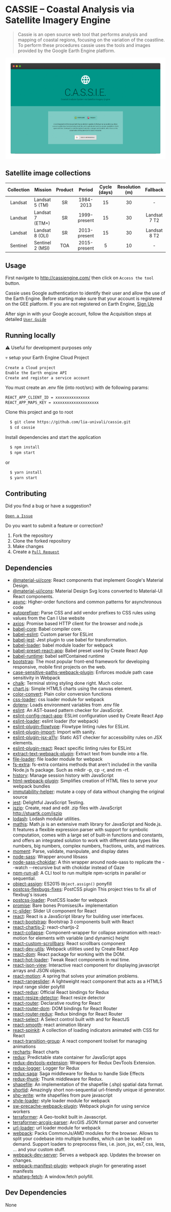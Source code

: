 # CASSIE – Coastal Analysis via Satellite Imagery Engine

>Cassie is an open source web tool that performs analysis and mapping of coastal regions, focusing on the variation of the coastline. To perform these procedures cassie uses the tools and images provided by the Google Earth Engine platform.

![](docs/imagens/usage/usage_cassie.gif)

## Satellite image collections
Collection | Mission | Product | Period | Cycle (days) | Resolution (m) | Fallback
:-----------:|--------|:-------:|:------:|:------------:|:-----------:|:-----------:
Landsat | Landsat 5 (TM)   | SR  | 1984-2013    | 15 | 30 | - 
Landsat | Landsat 7 (ETM+) | SR  | 1999-present | 15 | 30 | Landsat 7 T2
Landsat | Landsat 8 (OLI)  | SR  | 2013-present | 15 | 30 | Landsat 8 T2
Sentinel| Sentinel 2 (MSI) | TOA | 2015-present | 5  | 10 | -

## Usage
First navigate to http://cassiengine.com/ then click on `Access the tool` button.

Cassie uses Google authentication to identify their user and allow the use of the Earth Engine. Before starting make sure that your account is registered on the GEE platform. If you are not registered on Earth Engine, [Sign Up](https://signup.earthengine.google.com/)

After sign in with your Google account, follow the Acquisition steps at detailed [`User Guide`](https://drive.google.com/file/d/1HPKQw_nOQEJwG8q0sfR6IMKBHD9bH8Jv/view)

## Running locally
:warning: Useful for development purposes only

:skull: setup your Earth Engine Cloud Project
```
Create a Cloud project
Enable the Earth engine API
Create and register a service account
```
You must create an .env file (into root/src) with de following params:
```
REACT_APP_CLIENT_ID = xxxxxxxxxxxxxxx
REACT_APP_MAPS_KEY = xxxxxxxxxxxxxxxxxxxx
```
Clone this project and go to root
```sh
  $ git clone https://github.com/lia-univali/cassie.git
  $ cd cassie
```
Install dependencies and start the application
```sh
  $ npm install
  $ npm start
```
or
```sh
  $ yarn install
  $ yarn start
```

## Contributing
Did you find a bug or have a suggestion?

[`Open a Issue`](https://github.com/lia-univali/cassie/issues)

Do you want to submit a feature or correction?

1. Fork the repository
2. Clone the forked repository
3. Make changes
4. Create a [`Pull Request`](https://github.com/lia-univali/cassie/pulls)

## Dependencies

- [@material-ui/core](https://ghub.io/@material-ui/core): React components that implement Google&#39;s Material Design.
- [@material-ui/icons](https://ghub.io/@material-ui/icons): Material Design Svg Icons converted to Material-UI React components.
- [async](https://ghub.io/async): Higher-order functions and common patterns for asynchronous code
- [autoprefixer](https://ghub.io/autoprefixer): Parse CSS and add vendor prefixes to CSS rules using values from the Can I Use website
- [axios](https://ghub.io/axios): Promise based HTTP client for the browser and node.js
- [babel-core](https://ghub.io/babel-core): Babel compiler core.
- [babel-eslint](https://ghub.io/babel-eslint): Custom parser for ESLint
- [babel-jest](https://ghub.io/babel-jest): Jest plugin to use babel for transformation.
- [babel-loader](https://ghub.io/babel-loader): babel module loader for webpack
- [babel-preset-react-app](https://ghub.io/babel-preset-react-app): Babel preset used by Create React App
- [babel-runtime](https://ghub.io/babel-runtime): babel selfContained runtime
- [bootstrap](https://ghub.io/bootstrap): The most popular front-end framework for developing responsive, mobile first projects on the web.
- [case-sensitive-paths-webpack-plugin](https://ghub.io/case-sensitive-paths-webpack-plugin): Enforces module path case sensitivity in Webpack
- [chalk](https://ghub.io/chalk): Terminal string styling done right. Much color.
- [chart.js](https://ghub.io/chart.js): Simple HTML5 charts using the canvas element.
- [color-convert](https://ghub.io/color-convert): Plain color conversion functions
- [css-loader](https://ghub.io/css-loader): css loader module for webpack
- [dotenv](https://ghub.io/dotenv): Loads environment variables from .env file
- [eslint](https://ghub.io/eslint): An AST-based pattern checker for JavaScript.
- [eslint-config-react-app](https://ghub.io/eslint-config-react-app): ESLint configuration used by Create React App
- [eslint-loader](https://ghub.io/eslint-loader): eslint loader (for webpack)
- [eslint-plugin-flowtype](https://ghub.io/eslint-plugin-flowtype): Flowtype linting rules for ESLint.
- [eslint-plugin-import](https://ghub.io/eslint-plugin-import): Import with sanity.
- [eslint-plugin-jsx-a11y](https://ghub.io/eslint-plugin-jsx-a11y): Static AST checker for accessibility rules on JSX elements.
- [eslint-plugin-react](https://ghub.io/eslint-plugin-react): React specific linting rules for ESLint
- [extract-text-webpack-plugin](https://ghub.io/extract-text-webpack-plugin): Extract text from bundle into a file.
- [file-loader](https://ghub.io/file-loader): file loader module for webpack
- [fs-extra](https://ghub.io/fs-extra): fs-extra contains methods that aren&#39;t included in the vanilla Node.js fs package. Such as mkdir -p, cp -r, and rm -rf.
- [history](https://ghub.io/history): Manage session history with JavaScript
- [html-webpack-plugin](https://ghub.io/html-webpack-plugin): Simplifies creation of HTML files to serve your webpack bundles
- [immutability-helper](https://ghub.io/immutability-helper): mutate a copy of data without changing the original source
- [jest](https://ghub.io/jest): Delightful JavaScript Testing.
- [jszip](https://ghub.io/jszip): Create, read and edit .zip files with JavaScript http://stuartk.com/jszip
- [lodash](https://ghub.io/lodash): Lodash modular utilities.
- [mathjs](https://ghub.io/mathjs): Math.js is an extensive math library for JavaScript and Node.js. It features a flexible expression parser with support for symbolic computation, comes with a large set of built-in functions and constants, and offers an integrated solution to work with different data types like numbers, big numbers, complex numbers, fractions, units, and matrices.
- [moment](https://ghub.io/moment): Parse, validate, manipulate, and display dates
- [node-sass](https://ghub.io/node-sass): Wrapper around libsass
- [node-sass-chokidar](https://ghub.io/node-sass-chokidar): A thin wrapper around node-sass to replicate the --watch --recursive but with chokidar instead of Gaze
- [npm-run-all](https://ghub.io/npm-run-all): A CLI tool to run multiple npm-scripts in parallel or sequential.
- [object-assign](https://ghub.io/object-assign): ES2015 `Object.assign()` ponyfill
- [postcss-flexbugs-fixes](https://ghub.io/postcss-flexbugs-fixes): PostCSS plugin This project tries to fix all of flexbug&#39;s issues
- [postcss-loader](https://ghub.io/postcss-loader): PostCSS loader for webpack
- [promise](https://ghub.io/promise): Bare bones Promises/A+ implementation
- [rc-slider](https://ghub.io/rc-slider): Slider UI component for React
- [react](https://ghub.io/react): React is a JavaScript library for building user interfaces.
- [react-bootstrap](https://ghub.io/react-bootstrap): Bootstrap 3 components built with React
- [react-chartjs-2](https://ghub.io/react-chartjs-2): react-chartjs-2
- [react-collapse](https://ghub.io/react-collapse): Component-wrapper for collapse animation with react-motion for elements with variable (and dynamic) height
- [react-custom-scrollbars](https://ghub.io/react-custom-scrollbars): React scrollbars component
- [react-dev-utils](https://ghub.io/react-dev-utils): Webpack utilities used by Create React App
- [react-dom](https://ghub.io/react-dom): React package for working with the DOM.
- [react-hot-loader](https://ghub.io/react-hot-loader): Tweak React components in real time.
- [react-json-view](https://ghub.io/react-json-view): Interactive react component for displaying javascript arrays and JSON objects.
- [react-motion](https://ghub.io/react-motion): A spring that solves your animation problems.
- [react-rangeslider](https://ghub.io/react-rangeslider): A lightweight react component that acts as a HTML5 input range slider polyfill
- [react-redux](https://ghub.io/react-redux): Official React bindings for Redux
- [react-resize-detector](https://ghub.io/react-resize-detector): React resize detector
- [react-router](https://ghub.io/react-router): Declarative routing for React
- [react-router-dom](https://ghub.io/react-router-dom): DOM bindings for React Router
- [react-router-redux](https://ghub.io/react-router-redux): Redux bindings for React Router
- [react-select](https://ghub.io/react-select): A Select control built with and for ReactJS
- [react-smooth](https://ghub.io/react-smooth): react animation library
- [react-spinkit](https://ghub.io/react-spinkit): A collection of loading indicators animated with CSS for React
- [react-transition-group](https://ghub.io/react-transition-group): A react component toolset for managing animations
- [recharts](https://ghub.io/recharts): React charts
- [redux](https://ghub.io/redux): Predictable state container for JavaScript apps
- [redux-devtools-extension](https://ghub.io/redux-devtools-extension): Wrappers for Redux DevTools Extension.
- [redux-logger](https://ghub.io/redux-logger): Logger for Redux
- [redux-saga](https://ghub.io/redux-saga): Saga middleware for Redux to handle Side Effects
- [redux-thunk](https://ghub.io/redux-thunk): Thunk middleware for Redux.
- [shapefile](https://ghub.io/shapefile): An implementation of the shapefile (.shp) spatial data format.
- [shortid](https://ghub.io/shortid): Amazingly short non-sequential url-friendly unique id generator.
- [shp-write](https://ghub.io/shp-write): write shapefiles from pure javascript
- [style-loader](https://ghub.io/style-loader): style loader module for webpack
- [sw-precache-webpack-plugin](https://ghub.io/sw-precache-webpack-plugin): Webpack plugin for using service workers
- [terraformer](https://ghub.io/terraformer): A Geo-toolkit built in Javascript.
- [terraformer-arcgis-parser](https://ghub.io/terraformer-arcgis-parser): ArcGIS JSON format parser and converter
- [url-loader](https://ghub.io/url-loader): url loader module for webpack
- [webpack](https://ghub.io/webpack): Packs CommonJs/AMD modules for the browser. Allows to split your codebase into multiple bundles, which can be loaded on demand. Support loaders to preprocess files, i.e. json, jsx, es7, css, less, ... and your custom stuff.
- [webpack-dev-server](https://ghub.io/webpack-dev-server): Serves a webpack app. Updates the browser on changes.
- [webpack-manifest-plugin](https://ghub.io/webpack-manifest-plugin): webpack plugin for generating asset manifests
- [whatwg-fetch](https://ghub.io/whatwg-fetch): A window.fetch polyfill.

## Dev Dependencies

None

